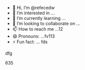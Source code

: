 - 👋 Hi, I’m @refecedw
- 👀 I’m interested in ...
- 🌱 I’m currently learning ...
- 💞️ I’m looking to collaborate on ...
- 📫 How to reach me ...12
- 😄 Pronouns: ...fv113
- ⚡ Fun fact: ...
fds
<!---545
refeced/refeced is a ✨ special ✨ repositorasdy because its `README.md` (this file) appears on your GitHub profile.123545
You can click the Preview link to take a look at your changes.
--->dfg
635
